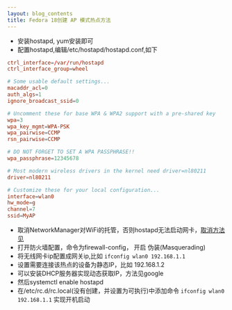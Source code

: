 ```yaml
---
layout: blog_contents
title: Fedora 18创建 AP 模式热点方法
---
```


+  安装hostapd, yum安装即可
+  配置hostapd,编辑/etc/hostapd/hostapd.conf,如下

```conf
ctrl_interface=/var/run/hostapd
ctrl_interface_group=wheel

# Some usable default settings...
macaddr_acl=0
auth_algs=1
ignore_broadcast_ssid=0

# Uncomment these for base WPA & WPA2 support with a pre-shared key
wpa=3
wpa_key_mgmt=WPA-PSK
wpa_pairwise=CCMP
rsn_pairwise=CCMP

# DO NOT FORGET TO SET A WPA PASSPHRASE!!
wpa_passphrase=12345678

# Most modern wireless drivers in the kernel need driver=nl80211
driver=nl80211

# Customize these for your local configuration...
interface=wlan0
hw_mode=g
channel=7
ssid=MyAP
```

+  取消NetworkManager对WiFi的托管，否则hostapd无法启动网卡，[取消方法见](https://wiki.archlinux.org/index.php/Software_Access_Point#NetworkManager_is_interfering)
+  打开防火墙配置，命令为firewall-config， 开启 伪装(Masquerading)
+  将无线网卡ip配置成网关ip,比如 `ifconfig wlan0 192.168.1.1`
+  设置需要连接该热点的设备为静态IP，比如 192.168.1.2
+  可以安装DHCP服务器实现动态获取IP，方法见google
+  然后systemctl enable hostapd
+  在/etc/rc.d/rc.local(没有创建，并设置为可执行)中添加命令 `ifconfig wlan0 192.168.1.1` 实现开机启动
